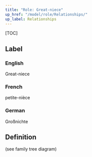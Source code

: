 ```yaml
---
title: "Role: Great-niece"
up_href: "/model/role/Relationships/"
up_label: Relationships
---
```


[TOC]

## Label

### English
Great-niece

### French
petite-nièce

### German
Großnichte

## Definition
(see family tree diagram)
